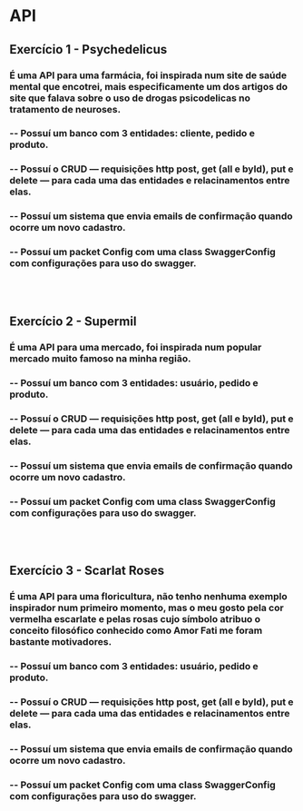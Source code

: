 # API

## Exercício 1 - Psychedelicus  
### É uma API para uma farmácia, foi inspirada num site de saúde mental que encotrei, mais especificamente um dos artigos do site que falava sobre o uso de drogas psicodelicas no tratamento de neuroses.  
### -- Possuí um banco com 3 entidades: cliente, pedido e produto.
### -- Possuí o CRUD — requisições http post, get (all e byId), put e delete — para cada uma das entidades e relacinamentos entre elas.
### -- Possuí um sistema que envia emails de confirmação quando ocorre um novo cadastro.
### -- Possuí um packet Config com uma class SwaggerConfig com configurações para uso do swagger.
<br/>
<br/>

## Exercício 2 - Supermil
### É uma API para uma mercado, foi inspirada num popular mercado muito famoso na minha região.
### -- Possuí um banco com 3 entidades: usuário, pedido e produto.
### -- Possuí o CRUD — requisições http post, get (all e byId), put e delete — para cada uma das entidades e relacinamentos entre elas.
### -- Possuí um sistema que envia emails de confirmação quando ocorre um novo cadastro.
### -- Possuí um packet Config com uma class SwaggerConfig com configurações para uso do swagger.
<br/>
<br/>

## Exercício 3 - Scarlat Roses
### É uma API para uma floricultura, não tenho nenhuma exemplo inspirador num primeiro momento, mas o meu gosto pela cor vermelha escarlate e pelas rosas cujo símbolo atribuo o conceito filosófico conhecido como Amor Fati me foram bastante motivadores.
### -- Possuí um banco com 3 entidades: usuário, pedido e produto.
### -- Possuí o CRUD — requisições http post, get (all e byId), put e delete — para cada uma das entidades e relacinamentos entre elas.
### -- Possuí um sistema que envia emails de confirmação quando ocorre um novo cadastro.
### -- Possuí um packet Config com uma class SwaggerConfig com configurações para uso do swagger.
